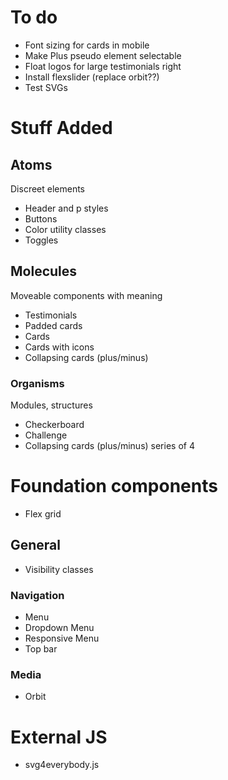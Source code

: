 # To do
- Font sizing for cards in mobile
- Make Plus pseudo element selectable
- Float logos for large testimonials right
- Install flexslider (replace orbit??)
- Test SVGs

# Stuff Added

## Atoms
Discreet elements
- Header and p styles
- Buttons
- Color utility classes
- Toggles

## Molecules
Moveable components with meaning
- Testimonials
- Padded cards
- Cards
- Cards with icons
- Collapsing cards (plus/minus)

### Organisms
Modules, structures
- Checkerboard
- Challenge
- Collapsing cards (plus/minus) series of 4

# Foundation components 
- Flex grid

## General
- Visibility classes

### Navigation
- Menu
- Dropdown Menu
- Responsive Menu
- Top bar

### Media
- Orbit

# External JS
- svg4everybody.js